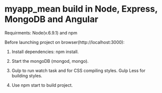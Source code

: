 # myapp_mean build in Node, Express, MongoDB and Angular

Requirments: 
Node(v.6.9.1) and npm

Before launching project on browser(http://localhost:3000):

1. Install dependencies: npm install.

2. Start the mongoDB (mongod, mongo).

3. Gulp to run watch task and for CSS compiling styles. Gulp Less for building styles.

4. Use npm start to build project.

